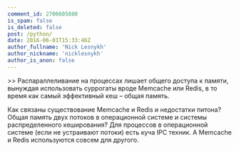 ```yaml
---
comment_id: 2706605880
is_spam: false
is_deleted: false
post: /python/
date: 2016-06-01T15:33:46Z
author_fullname: 'Nick Lesnykh'
author_nickname: 'nicklesnykh'
author_is_anon: false
---
```


<p>&gt;&gt; Распараллеливание на процессах лишает общего доступа к памяти, вынуждая использовать суррогаты вроде Memcache или Redis, в то время как самый эффективный кеш – общая память.</p><p>Как связаны существование Memcache и Redis и недостатки питона? Общая память двух потоков в операционной системе и системы распределенного кеширования? Для процессов в операционной системе (если не устраивают потоки) есть куча IPC техник. А Memcache и Redis используются совсем для другого.</p>
